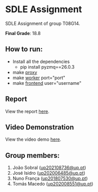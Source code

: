 # SDLE Assignment

SDLE Assignment of group T08G14.

**Final Grade**: 18.8

## How to run:

- Install all the dependencies
  - pip install pyzmq==26.0.3
- make [proxy](./Makefile)
- make [worker](./Makefile) port="port"
- make [frontend](./Makefile) user="username"

## Report

View the report [here](/doc/Relatório%20SDLE%20-%20Shopping%20Cart.pdf).

## Video Demonstration

View the video demo [here](/doc/demo_sdle_g14.mp4).


## Group members:

1. João Sobral (up202108736@up.pt)
2. José Isidro (up202006485@up.pt)
3. Nuno França (up201807530@up.pt)
4. Tomás Macedo (up202008551@up.pt)

